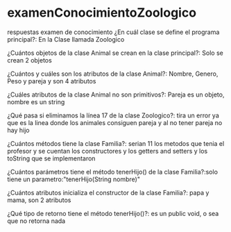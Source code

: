 # examenConocimientoZoologico

respuestas examen de conocimiento 
¿En cuál clase se define el programa principal?: En la Clase llamada Zoologico

¿Cuántos objetos de la clase Animal se crean en la clase principal?: Solo se crean 2 objetos

¿Cuántos y cuáles son los atributos de la clase Animal?: Nombre, Genero, Peso y pareja y son 4 atributos

¿Cuáles atributos de la clase Animal no son primitivos?: Pareja es un objeto, nombre es un string

¿Qué pasa si eliminamos la línea 17 de la clase Zoologico?: tira un error ya que es la linea donde los animales consiguen pareja y al no tener pareja no hay hijo

¿Cuántos métodos tiene la clase Familia?: serian 11 los metodos que tenia el profesor y se cuentan los constructores y los getters and setters y los toString que se implementaron

¿Cuántos parámetros tiene el método tenerHijo() de la clase Familia?:solo tiene un parametro:"tenerHijo(String nombre)"

¿Cuántos atributos inicializa el constructor de la clase Familia?: papa y mama, son 2 atributos

¿Qué tipo de retorno tiene el método tenerHijo()?: es un public void, o sea que no retorna nada
